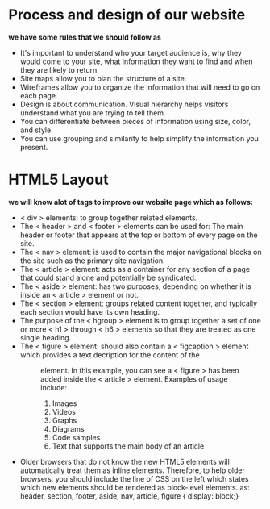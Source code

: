 # Process and design of our website

**we have some rules that we should follow as**

- It's important to understand who your target audience is, why they would come to your site, what information they want to find and when they are likely to return.
- Site maps allow you to plan the structure of a site.
- Wireframes allow you to organize the information that will need to go on each page.
- Design is about communication. Visual hierarchy helps visitors understand what you are trying to tell them.
- You can differentiate between pieces of information using size, color, and style.
- You can use grouping and similarity to help simplify the information you present.

# HTML5 Layout

**we will know alot of tags to improve our website page which as follows:**

- < div > elements: to group together related elements.
- The < header > and < footer > elements can be used for: The main header or footer that appears at the top or bottom of every page on the site.
- The < nav > element: is used to contain the major navigational blocks on the site such as the primary site navigation.
- The < article > element: acts as a container for any section of a page that could stand alone and potentially be syndicated.
- The < aside > element: has two purposes, depending on whether it is inside an < article > element or not.
- The < section > element: groups related content together, and typically each section would have its own heading.
- The purpose of the < hgroup > element is to group together a set of one or more < h1 > through < h6 > elements so that they are treated as one single heading.
- The < figure > element: should also contain a < figcaption > element which provides a text decription for the content of the <figure> element. In this example, you can see a < figure > has been added inside 
the < article > element.
Examples of usage include:
    1. Images
    2. Videos
    3. Graphs
    4. Diagrams
    5. Code samples
    6. Text that supports the main body of an article
- Older browsers that do not know the new HTML5 elements will automatically treat them as inline elements. Therefore, to help older browsers, you should include the line of CSS on the left which states which new elements should be rendered as block-level elements.
as:
header, section, footer, aside, nav, article, figure 
{
display: block;} 
